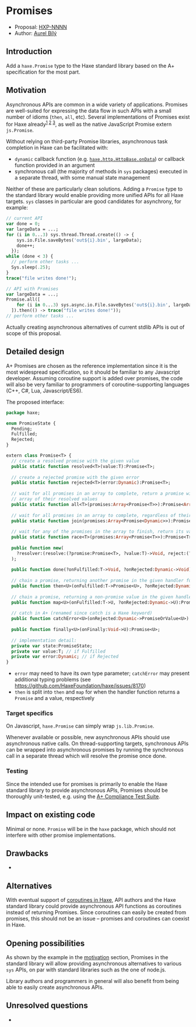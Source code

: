 # Promises

* Proposal: [HXP-NNNN](0000-promises.md)
* Author: [Aurel Bílý](https://github.com/Aurel300)

## Introduction

Add a `haxe.Promise` type to the Haxe standard library based on the A+ specification for the most part.

## Motivation

Asynchronous APIs are common in a wide variety of applications. Promises are well-suited for expressing the data flow in such APIs with a small number of idioms (`then`, `all`, etc). Several implementations of Promises exist for Haxe already<sup>[1](https://lib.haxe.org/p/thx.promise) [2](https://github.com/jdonaldson/promhx) [3](https://github.com/haxetink/tink_core)</sup>, as well as the native JavaScript Promise extern `js.Promise`.

Without relying on third-party Promise libraries, asynchronous task completion in Haxe can be facilitated with:

 - `dynamic` callback function (e.g. [`haxe.http.HttpBase.onData`](https://api.haxe.org/v/development/haxe/http/HttpBase.html#onData)) or callback function provided in an argument
 - synchronous call (the majority of methods in `sys` packages) executed in a separate thread, with some manual state management

Neither of these are particularly clean solutions. Adding a `Promise` type to the standard library would enable providing more unified APIs for all Haxe targets. `sys` classes in particular are good candidates for asynchrony, for example:

```haxe
// current API
var done = 0;
var largeData = ...;
for (i in 0...3) sys.thread.Thread.create(() -> {
    sys.io.File.saveBytes('out${i}.bin', largeData);
    done++;
  });
while (done < 3) {
  // perform other tasks ...
  Sys.sleep(.25);
}
trace("file writes done!");
```

```haxe
// API with Promises
var largeData = ...;
Promise.all([
    for (i in 0...3) sys.async.io.File.saveBytes('out${i}.bin', largeData)
  ]).then(() -> trace("file writes done!"));
// perform other tasks ...
```

Actually creating asynchronous alternatives of current stdlib APIs is out of scope of this proposal.

## Detailed design

A+ Promises are chosen as the reference implementation since it is the most widespread specification, so it should be familiar to any Javascript developer. Assuming coroutine support is added over promises, the code will also be very familiar to programmers of coroutine-supporting languages (C++, C#, Lua, Javascript/ES6).

The proposed interface:

```haxe
package haxe;

enum PromiseState {
  Pending;
  Fulfilled;
  Rejected;
}

extern class Promise<T> {
  // create a resolved promise with the given value
  public static function resolved<T>(value:T):Promise<T>;
  
  // create a rejected promise with the given error
  public static function rejected<T>(error:Dynamic):Promise<T>;
  
  // wait for all promises in an array to complete, return a promise with an
  // array of their resolved values
  public static function all<T>(promises:Array<Promise<T>>):Promise<Array<T>>;
  
  // wait for all promises in an array to complete, regardless of their type
  public static function join(promises:Array<Promise<Dynamic>>):Promise<Void>;
  
  // wait for any of the promises in the array to finish, return its value
  public static function race<T>(promises:Array<Promise<T>>):Promise<T>;
  
  public function new(
    ?resolver:(resolve:(?promise:Promise<T>, ?value:T)->Void, reject:(?error:Dynamic)->Void)->Void
  );
  
  public function done(?onFulfilled:T->Void, ?onRejected:Dynamic->Void):Void;
  
  // chain a promise, returning another promise in the given handler function
  public function then<U>(onFulfilled:T->Promise<U>, ?onRejected:Dynamic->Promise<U>):Promise<U>;
  
  // chain a promise, returning a non-promise value in the given handler function
  public function map<U>(onFulfilled:T->U, ?onRejected:Dynamic->U):Promise<U>;
  
  // catch in A+ (renamed since catch is a Haxe keyword)
  public function catchError<U>(onRejected:Dynamic->PromiseOrValue<U>):Promise<U>;
  
  public function finally<U>(onFinally:Void->U):Promise<U>;
  
  // implementation detail:
  private var state:PromiseState;
  private var value:T; // if Fulfilled
  private var error:Dynamic; // if Rejected
}
```

 - `error` may need to have its own type parameter; `catchError` may present additional typing problems (see https://github.com/HaxeFoundation/haxe/issues/8170)
 - `then` is split into `then` and `map` for when the handler function returns a `Promise` and a value, respectively

### Target specifics

On Javascript, `haxe.Promise` can simply wrap `js.lib.Promise`.

Whenever available or possible, new asynchronous APIs should use asynchronous native calls. On thread-supporting targets, synchronous APIs can be wrapped into asynchronous promises by running the synchronous call in a separate thread which will resolve the promise once done.

### Testing

Since the intended use for promises is primarily to enable the Haxe standard library to provide asynchronous APIs, Promises should be thoroughly unit-tested, e.g. using the [A+ Compliance Test Suite](https://github.com/promises-aplus/promises-tests).

## Impact on existing code

Minimal or none. `Promise` will be in the `haxe` package, which should not interfere with other promise implementations.

## Drawbacks

-

## Alternatives

With eventual support of [coroutines in Haxe](https://github.com/RealyUniqueName/Coro), API authors and the Haxe standard library could provide asynchronous API functions as coroutines instead of returning Promises. Since coroutines can easily be created from promises, this should not be an issue – promises and coroutines can coexist in Haxe.

## Opening possibilities

As shown by the example in the [motivation](#motivation) section, Promises in the standard library will allow providing asynchronous alternatives to various `sys` APIs, on par with standard libraries such as the one of node.js.

Library authors and programmers in general will also benefit from being able to easily create asynchronous APIs.

## Unresolved questions

-
